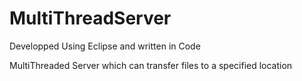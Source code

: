 # MultiThreadServer
Developped Using Eclipse and written in Code

MultiThreaded Server which can transfer files to a specified location
